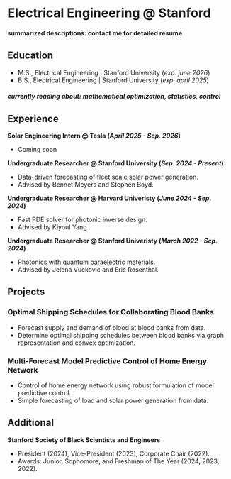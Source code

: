 
# Electrical Engineering @ Stanford

#### summarized descriptions: contact me for detailed resume

## Education							       		
- M.S., Electrical Engineering | Stanford University (_exp. june 2026_)	 			        		
- B.S., Electrical Engineering | Stanford University (_exp. april 2025_) 
##### currently reading about: mathematical optimization, statistics, control

## Experience

**Solar Engineering Intern @ Tesla (_April 2025 - Sep. 2026_)**
- Coming soon

**Undergraduate Researcher @ Stanford University (_Sep. 2024 - Present_)**
- Data-driven forecasting of fleet scale solar power generation.
- Advised by Bennet Meyers and Stephen Boyd.

**Undergraduate Researcher @ Harvard Univeristy (_June 2024 - Sep. 2024_)**
- Fast PDE solver for photonic inverse design.
- Advised by Kiyoul Yang.

**Undergraduate Researcher @ Stanford Univeristy (_March 2022 - Sep. 2024_)**
- Photonics with quantum paraelectric materials. 
- Advised by Jelena Vuckovic and Eric Rosenthal.

## Projects
### Optimal Shipping Schedules for Collaborating Blood Banks
- Forecast supply and demand of blood at blood banks from data.
- Determine optimal shipping schedules between blood banks via graph representation and convex optimization.

### Multi-Forecast Model Predictive Control of Home Energy Network
- Control of home energy network using robust formulation of model predictive control. 
- Simple forecasting of load and solar power generation from data.

## Additional
**Stanford Society of Black Scientists and Engineers** 
- President (2024), Vice-President (2023), Corporate Chair (2022). 
- Awards: Junior, Sophomore, and Freshman of The Year (2024, 2023, 2022).
